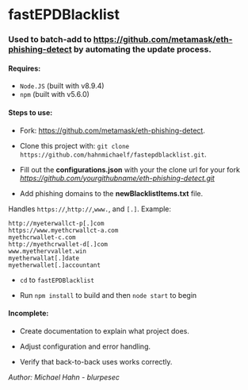 # fastEPDBlacklist

### Used to batch-add to https://github.com/metamask/eth-phishing-detect by automating the update process.

#### Requires:
 - `Node.JS` (built with v8.9.4)
 - `npm` (built with v5.6.0)

#### Steps to use:

 - Fork: https://github.com/metamask/eth-phishing-detect.

 - Clone this project with: `git clone https://github.com/hahnmichaelf/fastepdblacklist.git`.

 - Fill out the __configurations.json__ with your the clone url for your fork _https://github.com/yourgithubname/eth-phishing-detect.git_

 - Add phishing domains to the __newBlacklistItems.txt__ file.

 Handles `https://`,`http://`,`www.`, and `[.]`.
 Example:
```
http://myeterwallct-p[.]com
https://www.myethcrwallct-a.com
myethcrwallet-c.com
http://myethcrwallet-d[.]com
www.myethervvallet.win
myetherwallat[.]date
myetherwallet[.]accountant
```
 - `cd` to `fastEPDBlacklist`

 - Run `npm install` to build and then `node start` to begin

 #### Incomplete:

 * Create documentation to explain what project does.

 * Adjust configuration and error handling.

 * Verify that back-to-back uses works correctly.

_Author: Michael Hahn - blurpesec_
